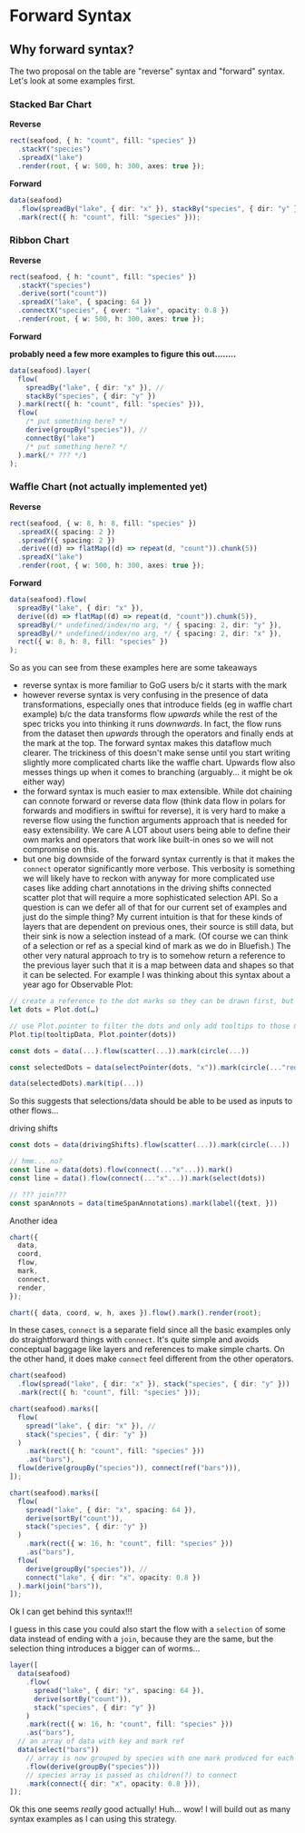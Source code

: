 # Forward Syntax

## Why forward syntax?

The two proposal on the table are "reverse" syntax and "forward" syntax. Let's look at some examples first.

### Stacked Bar Chart

**Reverse**

```ts
rect(seafood, { h: "count", fill: "species" })
  .stackY("species")
  .spreadX("lake")
  .render(root, { w: 500, h: 300, axes: true });
```

**Forward**

```ts
data(seafood)
  .flow(spreadBy("lake", { dir: "x" }), stackBy("species", { dir: "y" }))
  .mark(rect({ h: "count", fill: "species" }));
```

### Ribbon Chart

**Reverse**

```ts
rect(seafood, { h: "count", fill: "species" })
  .stackY("species")
  .derive(sort("count"))
  .spreadX("lake", { spacing: 64 })
  .connectX("species", { over: "lake", opacity: 0.8 })
  .render(root, { w: 500, h: 300, axes: true });
```

**Forward**

**probably need a few more examples to figure this out........**

```ts
data(seafood).layer(
  flow(
    spreadBy("lake", { dir: "x" }), //
    stackBy("species", { dir: "y" })
  ).mark(rect({ h: "count", fill: "species" })),
  flow(
    /* put something here? */
    derive(groupBy("species")), //
    connectBy("lake")
    /* put something here? */
  ).mark(/* ??? */)
);
```

### Waffle Chart (not actually implemented yet)

**Reverse**

```ts
rect(seafood, { w: 8, h: 8, fill: "species" })
  .spreadX({ spacing: 2 })
  .spreadY({ spacing: 2 })
  .derive((d) => flatMap((d) => repeat(d, "count")).chunk(5))
  .spreadX("lake")
  .render(root, { w: 500, h: 300, axes: true });
```

**Forward**

```ts
data(seafood).flow(
  spreadBy("lake", { dir: "x" }),
  derive((d) => flatMap((d) => repeat(d, "count")).chunk(5)),
  spreadBy(/* undefined/index/no arg, */ { spacing: 2, dir: "y" }),
  spreadBy(/* undefined/index/no arg, */ { spacing: 2, dir: "x" }),
  rect({ w: 8, h: 8, fill: "species" })
);
```

So as you can see from these examples here are some takeaways

- reverse syntax is more familiar to GoG users b/c it starts with the mark
- however reverse syntax is very confusing in the presence of data transformations, especially ones
  that introduce fields (eg in waffle chart example) b/c the data transforms flow _upwards_ while
  the rest of the spec tricks you into thinking it runs _downwards_. In fact, the flow runs from the
  dataset then _upwards_ through the operators and finally ends at the mark at the top. The forward
  syntax makes this dataflow much clearer. The trickiness of this doesn't make sense until you start
  writing slightly more complicated charts like the waffle chart. Upwards flow also messes things up
  when it comes to branching (arguably... it might be ok either way)
- the forward syntax is much easier to max extensible. While dot chaining can connote forward or
  reverse data flow (think data flow in polars for forwards and modifiers in swiftui for reverse),
  it is very hard to make a reverse flow using the function arguments approach that is needed for
  easy extensibility. We care A LOT about users being able to define their own marks and operators
  that work like built-in ones so we will not compromise on this.
- but one big downside of the forward syntax currently is that it makes the `connect` operator
  significantly more verbose. This verbosity is something we will likely have to reckon with anyway
  for more complicated use cases like adding chart annotations in the driving shifts connected
  scatter plot that will require a more sophisticated selection API. So a question is can we defer
  all of that for our current set of examples and just do the simple thing? My current intuition is
  that for these kinds of layers that are dependent on previous ones, their source is still data,
  but their sink is now a selection instead of a mark. (Of course we can think of a selection or ref
  as a special kind of mark as we do in Bluefish.) The other very natural approach to try is to
  somehow return a reference to the previous layer such that it is a map between data and shapes so
  that it can be selected. For example I was thinking about this syntax about a year ago for
  Observable Plot:

```ts
// create a reference to the dot marks so they can be drawn first, but also referred to later
let dots = Plot.dot(…)

// use Plot.pointer to filter the dots and only add tooltips to those marks
Plot.tip(tooltipData, Plot.pointer(dots))
```

```ts
const dots = data(...).flow(scatter(...)).mark(circle(...))

const selectedDots = data(selectPointer(dots, "x")).mark(circle(..."red"...))

data(selectedDots).mark(tip(...))
```

So this suggests that selections/data should be able to be used as inputs to other flows...

driving shifts

```ts
const dots = data(drivingShifts).flow(scatter(...)).mark(circle(...))

// hmm... no?
const line = data(dots).flow(connect(..."x"...)).mark()
const line = data().flow(connect(..."x"...)).mark(select(dots))

// ??? join???
const spanAnnots = data(timeSpanAnnotations).mark(label({text, }))
```

Another idea

```ts
chart({
  data,
  coord,
  flow,
  mark,
  connect,
  render,
});
```

```ts
chart({ data, coord, w, h, axes }).flow().mark().render(root);
```

In these cases, `connect` is a separate field since all the basic examples only do straightforward
things with `connect`. It's quite simple and avoids conceptual baggage like layers and references to
make simple charts. On the other hand, it does make `connect` feel different from the other
operators.

```ts
chart(seafood)
  .flow(spread("lake", { dir: "x" }), stack("species", { dir: "y" }))
  .mark(rect({ h: "count", fill: "species" }));
```

```ts
chart(seafood).marks([
  flow(
    spread("lake", { dir: "x" }), //
    stack("species", { dir: "y" })
  )
    .mark(rect({ h: "count", fill: "species" }))
    .as("bars"),
  flow(derive(groupBy("species")), connect(ref("bars"))),
]);
```

```ts
chart(seafood).marks([
  flow(
    spread("lake", { dir: "x", spacing: 64 }),
    derive(sortBy("count")),
    stack("species", { dir: "y" })
  )
    .mark(rect({ w: 16, h: "count", fill: "species" }))
    .as("bars"),
  flow(
    derive(groupBy("species")), //
    connect("lake", { dir: "x", opacity: 0.8 })
  ).mark(join("bars")),
]);
```

Ok I can get behind this syntax!!!

I guess in this case you could also start the flow with a `selection` of some data instead of ending
with a `join`, because they are the same, but the selection thing introduces a bigger can of
worms...

```ts
layer([
  data(seafood)
    .flow(
      spread("lake", { dir: "x", spacing: 64 }),
      derive(sortBy("count")),
      stack("species", { dir: "y" })
    )
    .mark(rect({ w: 16, h: "count", fill: "species" }))
    .as("bars"),
  // an array of data with key and mark ref
  data(select("bars"))
    // array is now grouped by species with one mark produced for each one
    .flow(derive(groupBy("species")))
    // species array is passed as children(?) to connect
    .mark(connect({ dir: "x", opacity: 0.8 })),
]);
```

Ok this one seems _really_ good actually! Huh... wow! I will build out as many syntax examples as I
can using this strategy.
